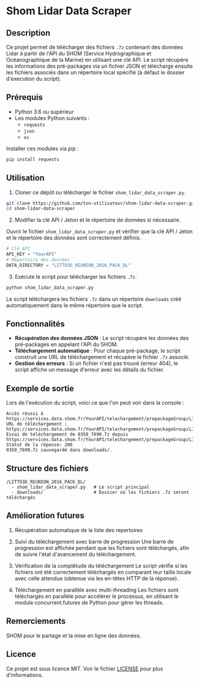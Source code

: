 # Shom Lidar Data Scraper

## Description

Ce projet permet de télécharger des fichiers `.7z` contenant des données Lidar à partir de l'API du SHOM (Service Hydrographique et Océanographique de la Marine) en utilisant une clé API. Le script récupère les informations des pré-packages via un fichier JSON et télécharge ensuite les fichiers associés dans un répertoire local spécifié (à défaut le dossier d'execution du script).

## Prérequis

- Python 3.6 ou supérieur
- Les modules Python suivants :
  - `requests`
  - `json`
  - `os`

Installer ces modules via pip :

```bash
pip install requests
```

## Utilisation

1. Cloner ce dépôt ou télécharger le fichier `shom_lidar_data_scraper.py`.

```bash
git clone https://github.com/ton-utilisateur/shom-lidar-data-scraper.git
cd shom-lidar-data-scraper
```

2. Modifier la clé API / Jeton et le répertoire de données si nécessaire.

Ouvrir le fichier `shom_lidar_data_scraper.py` et vérifier que la clé API / Jeton et le répertoire des données sont correctement définis.

```python
# Clé API
API_KEY = "YourAPI"
# Répertoire des données
DATA_DIRECTORY = "LITTO3D_REUNION_2016_PACK_DL"
```

3. Exécute le script pour télécharger les fichiers `.7z`.

```bash
python shom_lidar_data_scraper.py
```

Le script téléchargera les fichiers `.7z` dans un répertoire `downloads` créé automatiquement dans le même répertoire que le script.

## Fonctionnalités

- **Récupération des données JSON** : Le script récupère les données des pré-packages en appelant l'API du SHOM.
- **Téléchargement automatique** : Pour chaque pré-package, le script construit une URL de téléchargement et récupère le fichier `.7z` associé.
- **Gestion des erreurs** : Si un fichier n'est pas trouvé (erreur 404), le script affiche un message d'erreur avec les détails du fichier.

## Exemple de sortie

Lors de l'exécution du script, voici ce que l'on peut voir dans la console :

```
Accès réussi à https://services.data.shom.fr/YourAPI/telechargement/prepackageGroup/LITTO3D_REUNION_2016_PACK_DL/
URL de téléchargement : https://services.data.shom.fr/YourAPI/telechargement/prepackageGroup/LITTO3D_REUNION_2016_PACK_DL/prepackage/0350_7690/file/0350_7690.7z
Essai de téléchargement de 0350_7690.7z depuis https://services.data.shom.fr/YourAPI/telechargement/prepackageGroup/LITTO3D_REUNION_2016_PACK_DL/prepackage/0350_7690/file/0350_7690.7z
Statut de la réponse: 200
0350_7690.7z sauvegardé dans downloads/.
```

## Structure des fichiers

```
/LITTO3D_REUNION_2016_PACK_DL/
  - shom_lidar_data_scraper.py   # Le script principal
  - downloads/                   # Dossier où les fichiers .7z seront téléchargés
```

## Amélioration futures 

1. Récupération automatique de la liste des repertoires

2. Suivi du téléchargement avec barre de progression
Une barre de progression est affichée pendant que les fichiers sont téléchargés, afin de suivre l'état d'avancement du téléchargement.

3. Vérification de la complétude du téléchargement
Le script vérifie si les fichiers ont été correctement téléchargés en comparant leur taille locale avec celle attendue (obtenue via les en-têtes HTTP de la réponse).

4. Téléchargement en parallèle avec multi-threading
Les fichiers sont téléchargés en parallèle pour accélérer le processus, en utilisant le module concurrent.futures de Python pour gérer les threads.

## Remerciements

SHOM pour le partage et la mise en ligne des données.

## Licence

Ce projet est sous licence MIT. Voir le fichier [LICENSE](LICENSE) pour plus d'informations.
```
